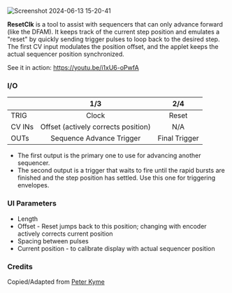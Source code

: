 ![Screenshot 2024-06-13 15-20-41](https://github.com/djphazer/O_C-Phazerville/assets/109086194/283433ed-813c-47ce-a7fe-95620982682f)

**ResetClk** is a tool to assist with sequencers that can only advance forward (like the DFAM). It keeps track of the current step position and emulates a "reset" by quickly sending trigger pulses to loop back to the desired step. The first CV input modulates the position offset, and the applet keeps the actual sequencer position synchronized.

See it in action: https://youtu.be/i1xU6-oPwfA

### I/O

|        |                1/3                |                2/4                 |
| ------ | :-------------------------------: | :--------------------------------: |
| TRIG   |         Clock                     |         Reset         |
| CV INs | Offset (actively corrects position)  | N/A   |
| OUTs   |     Sequence Advance Trigger      |             Final Trigger             |

* The first output is the primary one to use for advancing another sequencer.
* The second output is a trigger that waits to fire until the rapid bursts are finished and the step position has settled. Use this one for triggering envelopes.

### UI Parameters
* Length
* Offset - Reset jumps back to this position; changing with encoder actively corrects current position
* Spacing between pulses
* Current position - to calibrate display with actual sequencer position

### Credits
Copied/Adapted from [Peter Kyme](https://github.com/pkyme/O_C-HemisphereSuite/tree/reset-additions)